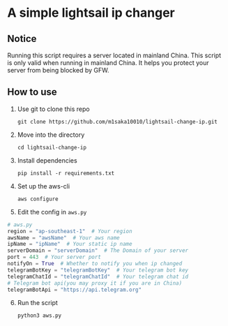 # A simple lightsail ip changer

## Notice

Running this script requires a server located in mainland China. This script is only valid when running in mainland China. It helps you protect your server from being blocked by GFW.

## How to use

1. Use git to clone this repo

    `git clone https://github.com/m1saka10010/lightsail-change-ip.git`

2. Move into the directory

    `cd lightsail-change-ip`

3. Install dependencies

    `pip install -r requirements.txt`

4. Set up the aws-cli

    `aws configure`

5. Edit the config in `aws.py`

```python
# aws.py
region = "ap-southeast-1"  # Your region
awsName = "awsName"  # Your aws name
ipName = "ipName"  # Your static ip name
serverDomain = "serverDomain"  # The Domain of your server
port = 443  # Your server port
notifyOn = True  # Whether to notify you when ip changed
telegramBotKey = "telegramBotKey"  # Your telegram bot key
telegramChatId = "telegramChatId"  # Your telegram chat id
# Telegram bot api(you may proxy it if you are in China)
telegramBotApi = "https://api.telegram.org"
```

6. Run the script

    `python3 aws.py`
